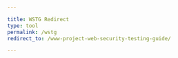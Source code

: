 ```yaml
---

title: WSTG Redirect
type: tool
permalink: /wstg
redirect_to: /www-project-web-security-testing-guide/

---
```



